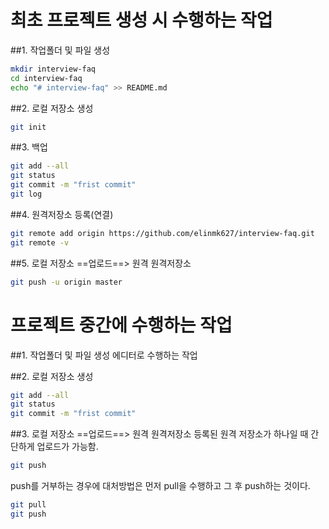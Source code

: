# 최초 프로젝트 생성 시 수행하는 작업


##1. 작업폴더 및 파일 생성
```bash
mkdir interview-faq
cd interview-faq
echo "# interview-faq" >> README.md
```

##2. 로컬 저장소 생성
```bash
git init
```

##3. 백업
```bash
git add --all
git status
git commit -m "frist commit"
git log
```

##4. 원격저장소 등록(연결)
```bash
git remote add origin https://github.com/elinmk627/interview-faq.git
git remote -v
```

##5. 로컬 저장소 ==업로드==> 원격 원격저장소
```bash
git push -u origin master
```




# 프로젝트 중간에 수행하는 작업

##1. 작업폴더 및 파일 생성
에디터로 수행하는 작업

##2. 로컬 저장소 생성
```bash
git add --all
git status
git commit -m "frist commit"
```

##3. 로컬 저장소 ==업로드==> 원격 원격저장소
등록된 원격 저장소가 하나일 때 간단하게 업로드가 가능함.
```bash
git push
```

push를 거부하는 경우에 대처방법은 먼저 pull을 수행하고 그 후 push하는 것이다.
```bash
git pull
git push
```
